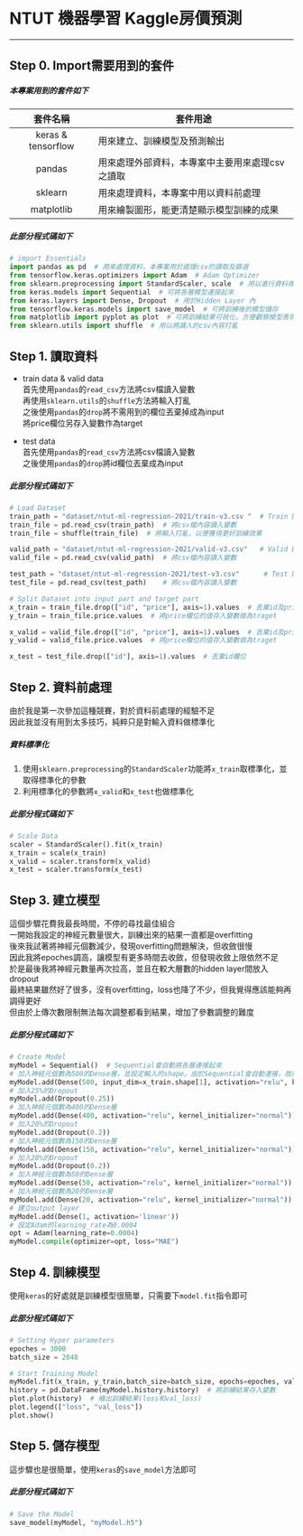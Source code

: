 # NTUT 機器學習 Kaggle房價預測
---
## Step 0. Import需要用到的套件
##### 本專案用到的套件如下
|套件名稱|套件用途|
|:---:|---|
|keras & tensorflow|用來建立、訓練模型及預測輸出|
|pandas|用來處理外部資料，本專案中主要用來處理csv之讀取|
|sklearn|用來處理資料，本專案中用以資料前處理|
|matplotlib|用來繪製圖形，能更清楚顯示模型訓練的成果|

##### 此部分程式碼如下
```python
# import Essentials
import pandas as pd  # 用來處理資料，本專案用於處理csv的讀取及篩選
from tensorflow.keras.optimizers import Adam  # Adam Optimizer
from sklearn.preprocessing import StandardScaler, scale  # 用以進行資料標準化
from keras.models import Sequential  # 可將各層模型連接起來
from keras.layers import Dense, Dropout  # 用於Hidden Layer 內
from tensorflow.keras.models import save_model  # 可將訓練後的模型儲存 
from matplotlib import pyplot as plot  # 可將訓練結果可視化，方便觀察模型表現
from sklearn.utils import shuffle  # 用以將讀入的csv內容打亂
```

## Step 1. 讀取資料
* train data & valid data <br/>
首先使用`pandas`的`read_csv`方法將csv檔讀入變數 <br/>
再使用`sklearn.utils`的`shuffle`方法將輸入打亂 <br/>
之後使用`pandas`的`drop`將不需用到的欄位丟棄掉成為input <br/>
將price欄位另存入變數作為target <br/>

* test data <br/>
首先使用`pandas`的`read_csv`方法將csv檔讀入變數 <br/>
之後使用`pandas`的`drop`將id欄位丟棄成為input <br/>

##### 此部分程式碼如下
```python
# Load Dataset
train_path = "dataset/ntut-ml-regression-2021/train-v3.csv "  # Train Dataset的path
train_file = pd.read_csv(train_path)  # 將csv檔內容讀入變數
train_file = shuffle(train_file)  # 將輸入打亂，以便獲得更好訓練效果

valid_path = "dataset/ntut-ml-regression-2021/valid-v3.csv"   # Valid Dataset的path
valid_file = pd.read_csv(valid_path)  # 將csv檔內容讀入變數

test_path = "dataset/ntut-ml-regression-2021/test-v3.csv"      # Test Dataset的path
test_file = pd.read_csv(test_path)    # 將csv檔內容讀入變數

# Split Dataset into input part and target part
x_train = train_file.drop(["id", "price"], axis=1).values  # 丟棄id及price欄位
y_train = train_file.price.values  # 將price欄位的值存入變數做為traget

x_valid = valid_file.drop(["id", "price"], axis=1).values  # 丟棄id及price欄位
y_valid = valid_file.price.values  # 將price欄位的值存入變數做為traget

x_test = test_file.drop(["id"], axis=1).values  # 丟棄id欄位
```

## Step 2. 資料前處理
由於我是第一次參加這種競賽，對於資料前處理的經驗不足 <br/>
因此我並沒有用到太多技巧，純粹只是對輸入資料做標準化
##### 資料標準化
1. 使用`sklearn.preprocessing`的`StandardScaler`功能將`x_train`取標準化，並取得標準化的參數
2. 利用標準化的參數將`x_valid`和`x_test`也做標準化
##### 此部分程式碼如下
``` python
# Scale Data
scaler = StandardScaler().fit(x_train)
x_train = scale(x_train)
x_valid = scaler.transform(x_valid)
x_test = scaler.transform(x_test)
```
## Step 3. 建立模型
這個步驟花費我最長時間，不停的尋找最佳組合<br/>
一開始我設定的神經元數量很大，訓練出來的結果一直都是overfitting<br/>
後來我試著將神經元個數減少，發現overfitting問題解決，但收斂很慢<br/>
因此我將epoches調高，讓模型有更多時間去收斂，但發現收斂上限依然不足<br/>
於是最後我將神經元數量再次拉高，並且在較大層數的hidden layer間放入dropout<br/>
最終結果雖然好了很多，沒有overfitting，loss也降了不少，但我覺得應該能夠再調得更好<br/>
但由於上傳次數限制無法每次調整都看到結果，增加了參數調整的難度

##### 此部分程式碼如下
```python
# Create Model
myModel = Sequential()  # Sequential會自動將各層連接起來
# 加入神經元個數為500的Dense層，並設定輸入的shape。由於Sequential會自動連接，故後面的都不需設定shape
myModel.add(Dense(500, input_dim=x_train.shape[1], activation="relu", kernel_initializer="normal"))
# 加入25%的Dropout
myModel.add(Dropout(0.25))
# 加入神經元個數為400的Dense層
myModel.add(Dense(400, activation="relu", kernel_initializer="normal"))
# 加入20%的Dropout
myModel.add(Dropout(0.2))
# 加入神經元個數為150的Dense層
myModel.add(Dense(150, activation="relu", kernel_initializer="normal"))
# 加入20%的Dropout
myModel.add(Dropout(0.2))
# 加入神經元個數為50的Dense層
myModel.add(Dense(50, activation="relu", kernel_initializer="normal"))
# 加入神經元個數為20的Dense層
myModel.add(Dense(20, activation="relu", kernel_initializer="normal"))
# 建立output layer
myModel.add(Dense(1, activation='linear'))
# 設定Adam的learning_rate為0.0004
opt = Adam(learning_rate=0.0004)
myModel.compile(optimizer=opt, loss="MAE")
```
## Step 4. 訓練模型
使用`keras`的好處就是訓練模型很簡單，只需要下`model.fit`指令即可<br/>
##### 此部分程式碼如下
```python
# Setting Hyper parameters
epoches = 3000
batch_size = 2048

# Start Training Model
myModel.fit(x_train, y_train,batch_size=batch_size, epochs=epoches, validation_data=(x_valid, y_valid))
history = pd.DataFrame(myModel.history.history)  # 將訓練結果存入變數
plot.plot(history)  # 繪出訓練結果(loss和val_loss)
plot.legend(["loss", "val_loss"])
plot.show()
```

## Step 5. 儲存模型
這步驟也是很簡單，使用`keras`的`save_model`方法即可
##### 此部分程式碼如下
```python
# Save the Model
save_model(myModel, "myModel.h5")
```
